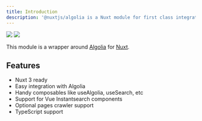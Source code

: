 ```yaml
---
title: Introduction
description: '@nuxtjs/algolia is a Nuxt module for first class integration with Algolia.'
---
```


<img src="/preview.png" class="dark-img" />
<img src="/preview-dark.png" class="light-img" />

This module is a wrapper around [Algolia](https://www.algolia.com/) for [Nuxt](https://v3.nuxtjs.org).

## Features

- Nuxt 3 ready
- Easy integration with Algolia
- Handy composables like useAlgolia, useSearch, etc
- Support for Vue Instantsearch components
- Optional pages crawler support
- TypeScript support
